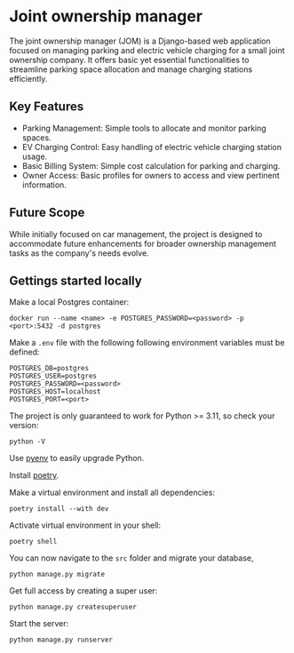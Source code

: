 # Joint ownership manager
The joint ownership manager (JOM) is a Django-based web application focused on managing parking and electric vehicle charging for a small joint ownership company. It offers basic yet essential functionalities to streamline parking space allocation and manage charging stations efficiently.

## Key Features

- Parking Management: Simple tools to allocate and monitor parking spaces.
- EV Charging Control: Easy handling of electric vehicle charging station usage.
- Basic Billing System: Simple cost calculation for parking and charging.
- Owner Access: Basic profiles for owners to access and view pertinent information.

## Future Scope
While initially focused on car management, the project is designed to accommodate future enhancements for broader ownership management tasks as the company's needs evolve.

## Gettings started locally
Make a local Postgres container:

`docker run --name <name> -e POSTGRES_PASSWORD=<password> -p <port>:5432 -d postgres`

Make a `.env` file with the following following environment variables must be defined:
```
POSTGRES_DB=postgres
POSTGRES_USER=postgres
POSTGRES_PASSWORD=<password>
POSTGRES_HOST=localhost
POSTGRES_PORT=<port>
```
The project is only guaranteed to work for Python >= 3.11, so check your version:

`python -V`

Use [pyenv](https://github.com/pyenv/pyenv#installation) to easily upgrade Python.

Install [poetry](https://python-poetry.org/docs/#installing-with-pipx).

Make a virtual environment and install all dependencies:

`poetry install --with dev`

Activate virtual environment in your shell:

`poetry shell`

You can now navigate to the `src` folder and migrate your database,

`python manage.py migrate`

Get full access by creating a super user:

`python manage.py createsuperuser`

Start the server:

`python manage.py runserver`
